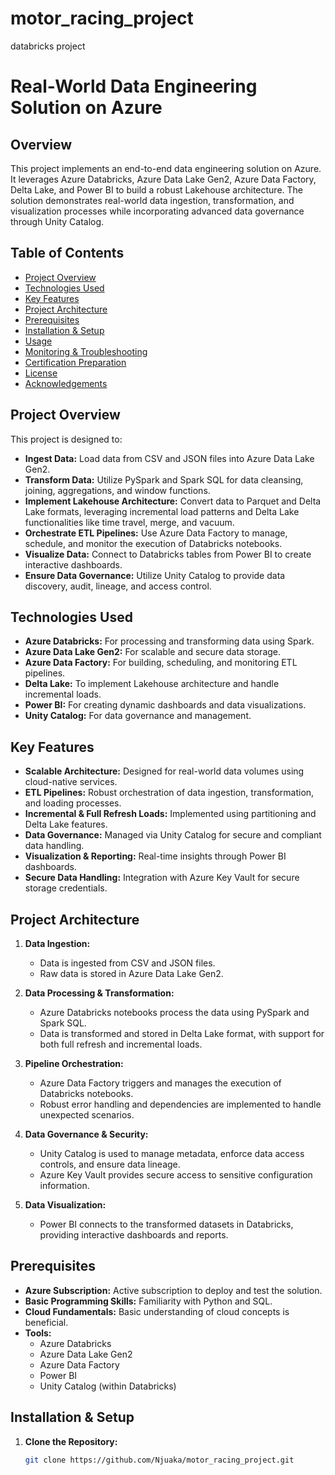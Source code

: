 # motor_racing_project
databricks project
# Real-World Data Engineering Solution on Azure

## Overview

This project implements an end-to-end data engineering solution on Azure. It leverages Azure Databricks, Azure Data Lake Gen2, Azure Data Factory, Delta Lake, and Power BI to build a robust Lakehouse architecture. The solution demonstrates real-world data ingestion, transformation, and visualization processes while incorporating advanced data governance through Unity Catalog.

## Table of Contents

- [Project Overview](#project-overview)
- [Technologies Used](#technologies-used)
- [Key Features](#key-features)
- [Project Architecture](#project-architecture)
- [Prerequisites](#prerequisites)
- [Installation & Setup](#installation--setup)
- [Usage](#usage)
- [Monitoring & Troubleshooting](#monitoring--troubleshooting)
- [Certification Preparation](#certification-preparation)
- [License](#license)
- [Acknowledgements](#acknowledgements)

## Project Overview

This project is designed to:
- **Ingest Data:** Load data from CSV and JSON files into Azure Data Lake Gen2.
- **Transform Data:** Utilize PySpark and Spark SQL for data cleansing, joining, aggregations, and window functions.
- **Implement Lakehouse Architecture:** Convert data to Parquet and Delta Lake formats, leveraging incremental load patterns and Delta Lake functionalities like time travel, merge, and vacuum.
- **Orchestrate ETL Pipelines:** Use Azure Data Factory to manage, schedule, and monitor the execution of Databricks notebooks.
- **Visualize Data:** Connect to Databricks tables from Power BI to create interactive dashboards.
- **Ensure Data Governance:** Utilize Unity Catalog to provide data discovery, audit, lineage, and access control.

## Technologies Used

- **Azure Databricks:** For processing and transforming data using Spark.
- **Azure Data Lake Gen2:** For scalable and secure data storage.
- **Azure Data Factory:** For building, scheduling, and monitoring ETL pipelines.
- **Delta Lake:** To implement Lakehouse architecture and handle incremental loads.
- **Power BI:** For creating dynamic dashboards and data visualizations.
- **Unity Catalog:** For data governance and management.

## Key Features

- **Scalable Architecture:** Designed for real-world data volumes using cloud-native services.
- **ETL Pipelines:** Robust orchestration of data ingestion, transformation, and loading processes.
- **Incremental & Full Refresh Loads:** Implemented using partitioning and Delta Lake features.
- **Data Governance:** Managed via Unity Catalog for secure and compliant data handling.
- **Visualization & Reporting:** Real-time insights through Power BI dashboards.
- **Secure Data Handling:** Integration with Azure Key Vault for secure storage credentials.

## Project Architecture

1. **Data Ingestion:**
   - Data is ingested from CSV and JSON files.
   - Raw data is stored in Azure Data Lake Gen2.
   
2. **Data Processing & Transformation:**
   - Azure Databricks notebooks process the data using PySpark and Spark SQL.
   - Data is transformed and stored in Delta Lake format, with support for both full refresh and incremental loads.
   
3. **Pipeline Orchestration:**
   - Azure Data Factory triggers and manages the execution of Databricks notebooks.
   - Robust error handling and dependencies are implemented to handle unexpected scenarios.
   
4. **Data Governance & Security:**
   - Unity Catalog is used to manage metadata, enforce data access controls, and ensure data lineage.
   - Azure Key Vault provides secure access to sensitive configuration information.
   
5. **Data Visualization:**
   - Power BI connects to the transformed datasets in Databricks, providing interactive dashboards and reports.

## Prerequisites

- **Azure Subscription:** Active subscription to deploy and test the solution.
- **Basic Programming Skills:** Familiarity with Python and SQL.
- **Cloud Fundamentals:** Basic understanding of cloud concepts is beneficial.
- **Tools:** 
  - Azure Databricks
  - Azure Data Lake Gen2
  - Azure Data Factory
  - Power BI
  - Unity Catalog (within Databricks)

## Installation & Setup

1. **Clone the Repository:**

   ```bash
   git clone https://github.com/Njuaka/motor_racing_project.git
   
